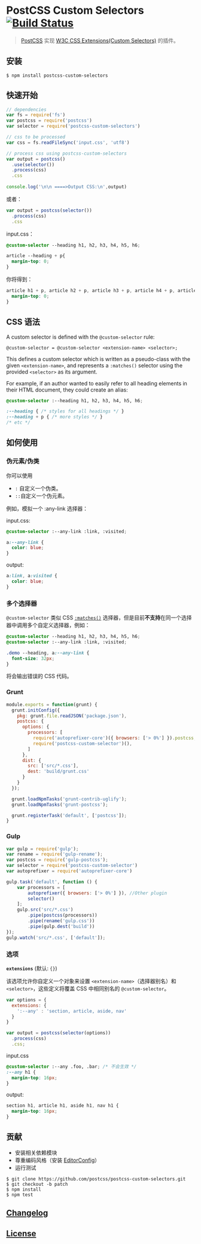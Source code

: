 # PostCSS Custom Selectors [![Build Status](https://travis-ci.org/postcss/postcss-custom-selector.svg)](https://travis-ci.org/postcss/postcss-custom-selector)

> [PostCSS](https://github.com/postcss/postcss) 实现 [W3C CSS Extensions(Custom Selectors)](http://dev.w3.org/csswg/css-extensions/#custom-selectors) 的插件。



## 安装

    $ npm install postcss-custom-selectors

## 快速开始

```js
// dependencies
var fs = require('fs')
var postcss = require('postcss')
var selector = require('postcss-custom-selectors')

// css to be processed
var css = fs.readFileSync('input.css', 'utf8')

// process css using postcss-custom-selectors
var output = postcss()
  .use(selector())
  .process(css)
  .css
  
console.log('\n\n ====>Output CSS:\n',output)  
```

或者：

```js
var output = postcss(selector())
  .process(css)
  .css
```

input.css：

```css
@custom-selector --heading h1, h2, h3, h4, h5, h6;

article --heading + p{ 
  margin-top: 0;
}
```

你将得到：

```css
article h1 + p, article h2 + p, article h3 + p, article h4 + p, article h5 + p, article h6 + p{
  margin-top: 0;
}
```

## CSS 语法

A custom selector is defined with the `@custom-selector` rule:

    @custom-selector = @custom-selector <extension-name> <selector>;

This defines a custom selector which is written as a pseudo-class with the given `<extension-name>`, and represents a `:matches()` selector using the provided `<selector>` as its argument.


For example, if an author wanted to easily refer to all heading elements in their HTML document, they could create an alias:

```css
@custom-selector :--heading h1, h2, h3, h4, h5, h6;

:--heading { /* styles for all headings */ }
:--heading + p { /* more styles */ }
/* etc */
```

## 如何使用

### 伪元素/伪类

你可以使用 

* `:` 自定义一个伪类。
* `::`自定义一个伪元素。

例如，模拟一个 :any-link 选择器：

input.css:

```css
@custom-selector :--any-link :link, :visited;

a:--any-link {
  color: blue;
}
```

output:

```css
a:link, a:visited {
  color: blue;
}
```
### 多个选择器

`@custom-selector` 类似 CSS [`:matches()`](http://dev.w3.org/csswg/selectors-4/#matches) 选择器，但是目前**不支持**在同一个选择器中调用多个自定义选择器，例如：

```css
@custom-selector --heading h1, h2, h3, h4, h5, h6;
@custom-selector :--any-link :link, :visited;

.demo --heading, a:--any-link { 
  font-size: 32px;
}
```
将会输出错误的 CSS 代码。

### Grunt

```js
module.exports = function(grunt) {
  grunt.initConfig({
    pkg: grunt.file.readJSON('package.json'),
    postcss: {
      options: {
        processors: [
          require('autoprefixer-core')({ browsers: ['> 0%'] }).postcss, //Other plugin
          require('postcss-custom-selector')(),
        ]
      },
      dist: {
        src: ['src/*.css'],
        dest: 'build/grunt.css'
      }
    }
  });

  grunt.loadNpmTasks('grunt-contrib-uglify');
  grunt.loadNpmTasks('grunt-postcss');

  grunt.registerTask('default', ['postcss']);
}
```

### Gulp

```js
var gulp = require('gulp');
var rename = require('gulp-rename');
var postcss = require('gulp-postcss');
var selector = require('postcss-custom-selector')
var autoprefixer = require('autoprefixer-core')

gulp.task('default', function () {
    var processors = [
        autoprefixer({ browsers: ['> 0%'] }), //Other plugin
        selector()
    ];
    gulp.src('src/*.css')
        .pipe(postcss(processors))
        .pipe(rename('gulp.css'))
        .pipe(gulp.dest('build'))
});
gulp.watch('src/*.css', ['default']);
```



### 选项

**`extensions`** (默认: `{}`)

该选项允许你自定义一个对象来设置 `<extension-name>`（选择器别名）和 `<selector>`，这些定义将覆盖 CSS 中相同别名的 `@custom-selector`。

```js
var options = {
  extensions: {
    ':--any' : 'section, article, aside, nav'
  }
}

var output = postcss(selector(options))
  .process(css)
  .css;
```

input.css

```css
@custom-selector :--any .foo, .bar; /* 不会生效 */
:--any h1 {
  margin-top: 16px;
}
```

output:

```css
section h1, article h1, aside h1, nav h1 {
  margin-top: 16px;
}
```


## 贡献

* 安装相关依赖模块
* 尊重编码风格（安装 [EditorConfig](http://editorconfig.org/)）
* 运行测试

```
$ git clone https://github.com/postcss/postcss-custom-selectors.git
$ git checkout -b patch
$ npm install
$ npm test
```

## [Changelog](CHANGELOG.md)

## [License](LICENSE)
